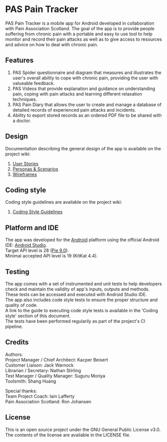 # PAS Pain Tracker
PAS Pain Tracker is a mobile app for Android developed in collaboration with Pain Association Scotland.
The goal of the app is to provide people suffering from chronic pain with a portable and easy to use tool to help monitor and record their pain attacks
as well as to give access to resources and advice on how to deal with chronic pain.

## Features
1) PAS Spider questionnaire and diagram that measures and illustrates the user's overall ability to cope with chronic pain, providing the user with valueable feedback.
2) PAS Videos that provide explanation and guidance on understanding pain, coping with pain attacks and learning different relaxation techniques.
3) PAS Pain Diary that allows the user to create and manage a database of detailed records of experienced pain attacks and incidents.
4) Ability to export stored records as an ordered PDF file to be shared with a doctor.

## Design
Documentation describing the general design of the app is available on the project wiki:
1) [User Stories](http://stgit.dcs.gla.ac.uk/tp3-2018-cs17/pas-pain-tracker/wikis/userstories)
2) [Personas & Scenarios](http://stgit.dcs.gla.ac.uk/tp3-2018-cs17/pas-pain-tracker/wikis/personas&scenarios)
3) [Wireframes](http://stgit.dcs.gla.ac.uk/tp3-2018-cs17/pas-pain-tracker/wikis/wireframes)

## Coding style
Coding style guidelines are available on the project wiki: 
1) [Coding Style Guidelines](http://stgit.dcs.gla.ac.uk/tp3-2018-cs17/pas-pain-tracker/wikis/codeguidelines)
 
## Platform and IDE
The app was developed for the [Android](https://developer.android.com/about) platform using the official Android IDE: [Android Studio](https://developer.android.com/studio).  
Target API level is 28 ([Pie 9.0](https://developer.android.com/about/versions/pie)).   
Minimal accepted API level is 19 (KitKat 4.4).

## Testing
The app comes with a set of instrumented and unit tests to help developers check and maintain the validity of app's inputs, outputs and methods.  
These tests can be accessed and executed with Android Studio IDE.  
The app also includes code style tests to ensure the proper structure and quality of code.  
A link to the guide to executing code style tests is available in the 'Coding style' section of this document.  
The tests have been performed regularily as part of the project's CI pipeline.

## Credits
Authors:  
Project Manager / Chief Architect: Kacper Beisert  
Customer Liaison:  Jack Warnock  
Librarian / Secretary: Nathan Stirling  
Test Manager / Quality Manager: Suguru Moriya  
Toolsmith: Shang Huang  

Special thanks:  
Team Project Coach: Iain Lafferty  
Pain Association Scotland: Ron Johansen  

## License
This is an open source project under the GNU General Public License v3.0.  
The contents of the license are available in the LICENSE file.